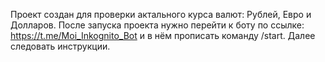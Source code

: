 Проект создан для проверки актального курса валют: Рублей, Евро и Долларов. После запуска проекта нужно перейти к боту по ссылке: https://t.me/Moi_Inkognito_Bot и в нём прописать команду /start. Далее следовать инструкции.
